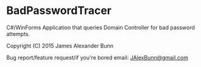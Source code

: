 # BadPasswordTracer

C#/WinForms Application that queries Domain Controller for bad password attempts.

Copyright (C) 2015 James Alexander Bunn

Bug report/feature request/if you're bored email: JAlexBunn@gmail.com
